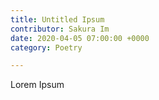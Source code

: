 ```yaml
---
title: Untitled Ipsum
contributor: Sakura Im
date: 2020-04-05 07:00:00 +0000
category: Poetry

---
```

Lorem Ipsum